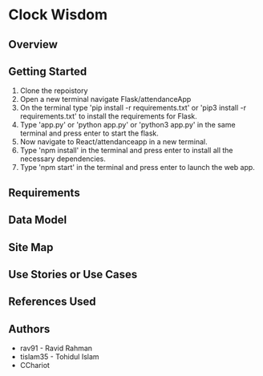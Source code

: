 # Clock Wisdom
## Overview
## Getting Started
1) Clone the repoistory
2) Open a new terminal navigate Flask/attendanceApp
3) On the terminal type 'pip install -r requirements.txt' or 'pip3 install -r requirements.txt' to install the requirements for Flask.
4) Type 'app.py' or 'python app.py' or 'python3 app.py' in the same terminal and press enter to start the flask.
5) Now navigate to React/attendanceapp in a new terminal.
6) Type 'npm install' in the terminal and press enter to install all the necessary dependencies.
7) Type 'npm start' in the terminal and press enter to launch the web app.
## Requirements
## Data Model
## Site Map
## Use Stories or Use Cases
## References Used
## Authors
- rav91			-	Ravid Rahman
- tislam35	-	Tohidul Islam
- CChariot
